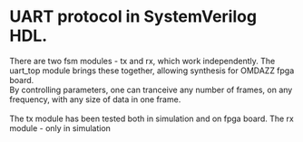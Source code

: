 # UART protocol in SystemVerilog HDL.
There are two fsm modules - tx and rx, which work independently.
The uart_top module brings these together, allowing synthesis for OMDAZZ fpga board.
<br> By controlling parameters, one can tranceive any number of frames, on any frequency,
with any size of data in one frame. <br/>
<br> The tx module has been tested both in simulation and on fpga board. The rx module - only in simulation <br/>
